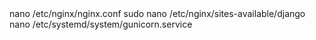 <nginx>
nano /etc/nginx/nginx.conf
sudo nano /etc/nginx/sites-available/django

<gunicorn>
nano /etc/systemd/system/gunicorn.service


